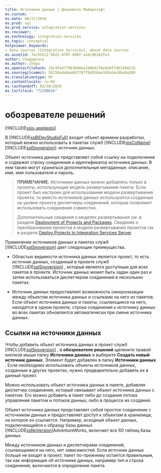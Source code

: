 ```yaml
---
title: Источники данных | Документы Майкрософт
ms.custom: ''
ms.date: 08/27/2016
ms.prod: sql
ms.prod_service: integration-services
ms.reviewer: ''
ms.technology: integration-services
ms.topic: conceptual
helpviewer_keywords:
- data sources [Integration Services], about data sources
ms.assetid: 7ac81612-9822-470f-8d0f-a1dc96142fe3
author: chugugrace
ms.author: chugu
ms.openlocfilehash: 29c4fe9779b30066a188b9270e920ffd6339421b
ms.sourcegitcommit: 58158eda0aa0d7f87f9d958ae349a14c0ba8a209
ms.translationtype: HT
ms.contentlocale: ru-RU
ms.lasthandoff: 03/30/2020
ms.locfileid: "71298616"
---
```

# <a name="data-sources"></a>обозревателе решений

[!INCLUDE[ssis-appliesto](../../includes/ssis-appliesto-ssvrpluslinux-asdb-asdw-xxx.md)]


  В [!INCLUDE[ssBIDevStudioFull](../../includes/ssbidevstudiofull-md.md)] входит объект времени разработки, который можно использовать в пакетах служб [!INCLUDE[msCoName](../../includes/msconame-md.md)] [!INCLUDE[ssISnoversion](../../includes/ssisnoversion-md.md)]: источник данных.  
  
 Объект источника данных представляет собой ссылку на подключение и содержит строку соединения и идентификатор источника данных. В нем также могут храниться дополнительные метаданные: описание, имя, имя пользователя и пароль.  
  
> **ПРИМЕЧАНИЕ.** Источники данных можно добавлять только в проекты, использующие модель развертывания пакета. Если проект был настроен для использования модели развертывания проекта, то вместо источников данных используются созданные на уровне проекта диспетчеры соединений, которые позволяют использовать соединения совместно.  
>   
>  Дополнительные сведения о моделях развертывания см. в разделе [Deployment of Projects and Packages](../packages/deploy-integration-services-ssis-projects-and-packages.md). Сведения о преобразовании проектов в модели развертывания проектов см. в разделе [Deploy Projects to Integration Services Server](https://msdn.microsoft.com/library/hh231102.aspx).  
  
 Применение источников данных в пакетах служб [!INCLUDE[ssISnoversion](../../includes/ssisnoversion-md.md)] дает следующие преимущества.  
  
-   Областью видимости источника данных является проект, то есть источник данных, созданный в проекте служб [!INCLUDE[ssISnoversion](../../includes/ssisnoversion-md.md)] , который является доступным для всех пакетов в проекте. Источник данных может быть задан один раз и затем использоваться диспетчером соединений в нескольких пакетах.  
  
-   Источник данных предоставляет возможность синхронизации между объектом источника данных и ссылками на него из пакетов. Если объект источника данных и пакеты, ссылающиеся на него, находятся в одном проекте, строка соединения к источнику данных во всех пакетах обновляется автоматически при смене источника данных.  
  
## <a name="reference-data-sources"></a>Ссылки на источники данных  
 Чтобы добавить объект источника данных в проект служб [!INCLUDE[ssISnoversion](../../includes/ssisnoversion-md.md)] , в **обозревателе решений** щелкните правой кнопкой мыши папку **Источники данных** и выберите **Создать новый источник данных**. Элемент будет добавлен в папку **Источники данных** . Если необходимо использовать объекты источников данных, созданные в других проектах, нужно предварительно добавить их в данный проект.  
  
 Можно использовать объект источника данных в пакете, добавляя диспетчер соединения, который связывает объект источника данных с пакетом. Его можно добавить в пакет либо до создания потока управления пакетом и потоков данных, либо в процессе их создания.  
  
 Объект источника данных представляет собой простое соединение с источником данных и предоставляет доступ к объектам в хранилище, на которое он ссылается. Например, исходный объект данных, подключающийся к образцу базы данных [!INCLUDE[ssNoVersion](../../includes/ssnoversion-md.md)]AdventureWorks, включает все 60 таблиц базы данных.  
  
 Между источником данных и диспетчерами соединений, ссылающимися на него, нет зависимостей. Если источник данных больше не входит в проект, пакет по-прежнему остается правильным, так как информация об источнике данных, например тип и строка соединения, включается в определение пакета.  
  
  
